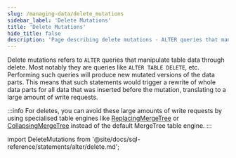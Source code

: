```yaml
---
slug: /managing-data/delete_mutations
sidebar_label: 'Delete Mutations'
title: 'Delete Mutations'
hide_title: false
description: 'Page describing delete mutations - ALTER queries that manipulate table data through deletes'
---
```


Delete mutations refers to `ALTER` queries that manipulate table data through delete. Most notably they are queries like `ALTER TABLE DELETE`, etc. Performing such queries will produce new mutated versions of the data parts. This means that such statements would trigger a rewrite of whole data parts for all data that was inserted before the mutation, translating to a large amount of write requests.

:::info
For deletes, you can avoid these large amounts of write requests by using specialised table engines like [ReplacingMergeTree](/guides/replacing-merge-tree) or [CollapsingMergeTree](/engines/table-engines/mergetree-family/collapsingmergetree) instead of the default MergeTree table engine.
:::

import DeleteMutations from '@site/docs/sql-reference/statements/alter/delete.md';

<DeleteMutations/>
